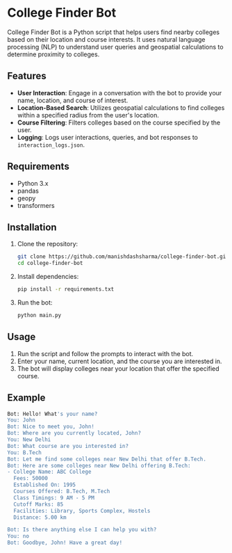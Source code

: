 
# College Finder Bot

College Finder Bot is a Python script that helps users find nearby colleges based on their location and course interests. It uses natural language processing (NLP) to understand user queries and geospatial calculations to determine proximity to colleges.

## Features

- **User Interaction**: Engage in a conversation with the bot to provide your name, location, and course of interest.
- **Location-Based Search**: Utilizes geospatial calculations to find colleges within a specified radius from the user's location.
- **Course Filtering**: Filters colleges based on the course specified by the user.
- **Logging**: Logs user interactions, queries, and bot responses to `interaction_logs.json`.

## Requirements

- Python 3.x
- pandas
- geopy
- transformers

## Installation

1. Clone the repository:
   ```bash
   git clone https://github.com/manishdashsharma/college-finder-bot.git
   cd college-finder-bot
   ```

2. Install dependencies:
   ```bash
   pip install -r requirements.txt
   ```

3. Run the bot:
   ```bash
   python main.py
   ```

## Usage

1. Run the script and follow the prompts to interact with the bot.
2. Enter your name, current location, and the course you are interested in.
3. The bot will display colleges near your location that offer the specified course.

## Example

```bash
Bot: Hello! What's your name?
You: John
Bot: Nice to meet you, John!
Bot: Where are you currently located, John?
You: New Delhi
Bot: What course are you interested in?
You: B.Tech
Bot: Let me find some colleges near New Delhi that offer B.Tech.
Bot: Here are some colleges near New Delhi offering B.Tech:
- College Name: ABC College
  Fees: 50000
  Established On: 1995
  Courses Offered: B.Tech, M.Tech
  Class Timings: 9 AM - 5 PM
  Cutoff Marks: 85
  Facilities: Library, Sports Complex, Hostels
  Distance: 5.00 km

Bot: Is there anything else I can help you with?
You: no
Bot: Goodbye, John! Have a great day!
```

